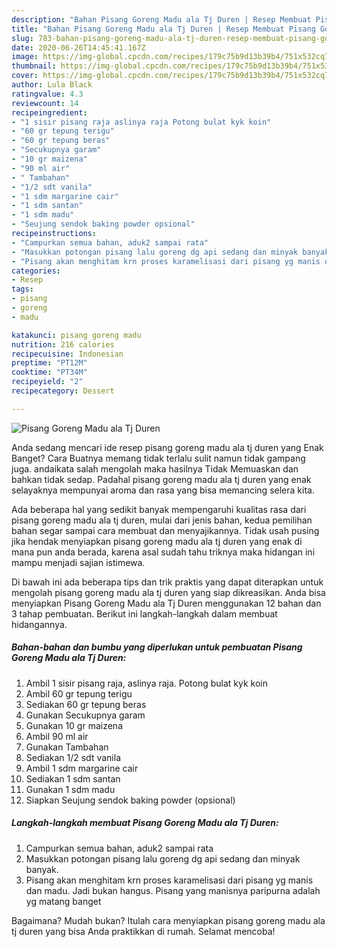 ```yaml
---
description: "Bahan Pisang Goreng Madu ala Tj Duren | Resep Membuat Pisang Goreng Madu ala Tj Duren Yang Lezat Sekali"
title: "Bahan Pisang Goreng Madu ala Tj Duren | Resep Membuat Pisang Goreng Madu ala Tj Duren Yang Lezat Sekali"
slug: 783-bahan-pisang-goreng-madu-ala-tj-duren-resep-membuat-pisang-goreng-madu-ala-tj-duren-yang-lezat-sekali
date: 2020-06-26T14:45:41.167Z
image: https://img-global.cpcdn.com/recipes/179c75b9d13b39b4/751x532cq70/pisang-goreng-madu-ala-tj-duren-foto-resep-utama.jpg
thumbnail: https://img-global.cpcdn.com/recipes/179c75b9d13b39b4/751x532cq70/pisang-goreng-madu-ala-tj-duren-foto-resep-utama.jpg
cover: https://img-global.cpcdn.com/recipes/179c75b9d13b39b4/751x532cq70/pisang-goreng-madu-ala-tj-duren-foto-resep-utama.jpg
author: Lula Black
ratingvalue: 4.3
reviewcount: 14
recipeingredient:
- "1 sisir pisang raja aslinya raja Potong bulat kyk koin"
- "60 gr tepung terigu"
- "60 gr tepung beras"
- "Secukupnya garam"
- "10 gr maizena"
- "90 ml air"
- " Tambahan"
- "1/2 sdt vanila"
- "1 sdm margarine cair"
- "1 sdm santan"
- "1 sdm madu"
- "Seujung sendok baking powder opsional"
recipeinstructions:
- "Campurkan semua bahan, aduk2 sampai rata"
- "Masukkan potongan pisang lalu goreng dg api sedang dan minyak banyak."
- "Pisang akan menghitam krn proses karamelisasi dari pisang yg manis dan madu. Jadi bukan hangus. Pisang yang manisnya paripurna adalah yg matang banget"
categories:
- Resep
tags:
- pisang
- goreng
- madu

katakunci: pisang goreng madu 
nutrition: 216 calories
recipecuisine: Indonesian
preptime: "PT12M"
cooktime: "PT34M"
recipeyield: "2"
recipecategory: Dessert

---
```



![Pisang Goreng Madu ala Tj Duren](https://img-global.cpcdn.com/recipes/179c75b9d13b39b4/751x532cq70/pisang-goreng-madu-ala-tj-duren-foto-resep-utama.jpg)

Anda sedang mencari ide resep pisang goreng madu ala tj duren yang Enak Banget? Cara Buatnya memang tidak terlalu sulit namun tidak gampang juga. andaikata salah mengolah maka hasilnya Tidak Memuaskan dan bahkan tidak sedap. Padahal pisang goreng madu ala tj duren yang enak selayaknya mempunyai aroma dan rasa yang bisa memancing selera kita.



Ada beberapa hal yang sedikit banyak mempengaruhi kualitas rasa dari pisang goreng madu ala tj duren, mulai dari jenis bahan, kedua pemilihan bahan segar sampai cara membuat dan menyajikannya. Tidak usah pusing jika hendak menyiapkan pisang goreng madu ala tj duren yang enak di mana pun anda berada, karena asal sudah tahu triknya maka hidangan ini mampu menjadi sajian istimewa.


Di bawah ini ada beberapa tips dan trik praktis yang dapat diterapkan untuk mengolah pisang goreng madu ala tj duren yang siap dikreasikan. Anda bisa menyiapkan Pisang Goreng Madu ala Tj Duren menggunakan 12 bahan dan 3 tahap pembuatan. Berikut ini langkah-langkah dalam membuat hidangannya.

<!--inarticleads1-->

##### Bahan-bahan dan bumbu yang diperlukan untuk pembuatan Pisang Goreng Madu ala Tj Duren:

1. Ambil 1 sisir pisang raja, aslinya raja. Potong bulat kyk koin
1. Ambil 60 gr tepung terigu
1. Sediakan 60 gr tepung beras
1. Gunakan Secukupnya garam
1. Gunakan 10 gr maizena
1. Ambil 90 ml air
1. Gunakan  Tambahan
1. Sediakan 1/2 sdt vanila
1. Ambil 1 sdm margarine cair
1. Sediakan 1 sdm santan
1. Gunakan 1 sdm madu
1. Siapkan Seujung sendok baking powder (opsional)




<!--inarticleads2-->

##### Langkah-langkah membuat Pisang Goreng Madu ala Tj Duren:

1. Campurkan semua bahan, aduk2 sampai rata
1. Masukkan potongan pisang lalu goreng dg api sedang dan minyak banyak.
1. Pisang akan menghitam krn proses karamelisasi dari pisang yg manis dan madu. Jadi bukan hangus. Pisang yang manisnya paripurna adalah yg matang banget




Bagaimana? Mudah bukan? Itulah cara menyiapkan pisang goreng madu ala tj duren yang bisa Anda praktikkan di rumah. Selamat mencoba!
